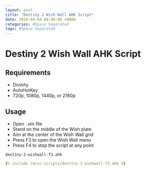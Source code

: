 ```yaml
---
layout: post
title: "Destiny 2 Wish Wall AHK Script"
date: 2019-04-04 09:00:00 +0000
categories: #Space Separated
tags: #Space Separated
---
```


# Destiny 2 Wish Wall AHK Script

## Requirements

- Divinity
- AutoHotKey
- 720p, 1080p, 1440p, or 2160p

## Usage

- Open `.ahk` file
- Stand on the middle of the Wish plate
- Aim at the center of the Wish Wall grid
- Press F3 to open the Wish Wall menu
- Press F4 to stop the script at any point


`destiny-2-wishwall-f3.ahk`

```yml
{% include /misc-scripts/destiny-2-wishwall-f3.ahk %}
```